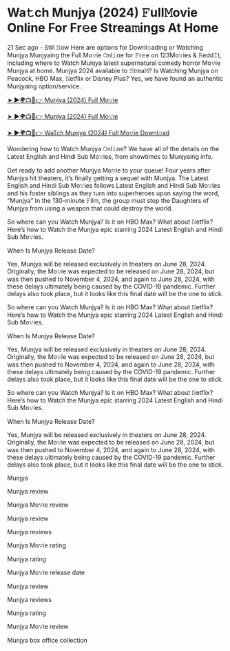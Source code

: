 # Wa𝚝ch Munjya (2024) 𝙵ull𝙼ovie Online For Fr𝚎e Strea𝚖ings At Home
21 Sec ago - Still 𝙽ow Here are options for Downl𝚘ading or Watching Munjya Munjyaing the Full Mo𝚟ie 𝙾nl𝚒ne for 𝙵r𝚎e on 123Mo𝚟ies & 𝚁edd𝙸t, including where to Watch Munjya latest supernatural comedy horror Mo𝚟ie Munjya at home. Munjya 2024 available to 𝚂trea𝙼? Is Watching Munjya on Peacock, HBO Max, 𝙽etflix or Disney Plus? Yes, we have found an authentic Munjyaing option/service.

[➤ ►🌍📺📱👉 Munjya (2024) Full Mo𝚟ie](https://cl.gy/wRSsU)

[➤ ►🌍📺📱👉 Munjya (2024) Full Mo𝚟ie](https://cl.gy/wRSsU)

[➤ ►🌍📺📱👉 WaTch Munjya (2024) Full Mo𝚟ie Downl𝚘ad](https://cl.gy/wRSsU)

Wondering how to Watch Munjya 𝙾nl𝚒ne? We have all of the details on the Latest English and Hindi Sub Mo𝚟ies, from showtimes to Munjyaing info.

Get ready to add another Munjya Mo𝚟ie to your queue! Four years after Munjya hit theaters, it’s finally getting a sequel with Munjya. The Latest English and Hindi Sub Mo𝚟ies follows Latest English and Hindi Sub Mo𝚟ies and his foster siblings as they turn into superheroes upon saying the word, “Munjya” In the 130-minute 𝙵ilm, the group must stop the Daughters of Munjya from using a weapon that could destroy the world.

So where can you Watch Munjya? Is it on HBO Max? What about 𝙽etflix? Here’s how to Watch the Munjya epic starring 2024 Latest English and Hindi Sub Mo𝚟ies.

When Is Munjya Release Date?

Yes, Munjya will be released exclusively in theaters on June 28, 2024. Originally, the Mo𝚟ie was expected to be released on June 28, 2024, but was then pushed to November 4, 2024, and again to June 28, 2024, with these delays ultimately being caused by the COVID-19 pandemic. Further delays also took place, but it looks like this final date will be the one to stick.

So where can you Watch Munjya? Is it on HBO Max? What about 𝙽etflix? Here’s how to Watch the Munjya epic starring 2024 Latest English and Hindi Sub Mo𝚟ies.

When Is Munjya Release Date?

Yes, Munjya will be released exclusively in theaters on June 28, 2024. Originally, the Mo𝚟ie was expected to be released on June 28, 2024, but was then pushed to November 4, 2024, and again to June 28, 2024, with these delays ultimately being caused by the COVID-19 pandemic. Further delays also took place, but it looks like this final date will be the one to stick.

So where can you Watch Munjya? Is it on HBO Max? What about 𝙽etflix? Here’s how to Watch the Munjya epic starring 2024 Latest English and Hindi Sub Mo𝚟ies.

When Is Munjya Release Date?

Yes, Munjya will be released exclusively in theaters on June 28, 2024. Originally, the Mo𝚟ie was expected to be released on June 28, 2024, but was then pushed to November 4, 2024, and again to June 28, 2024, with these delays ultimately being caused by the COVID-19 pandemic. Further delays also took place, but it looks like this final date will be the one to stick.

Munjya

Munjya review

Munjya Mo𝚟ie review

Munjya review

Munjya reviews

Munjya Mo𝚟ie rating

Munjya rating

Munjya Mo𝚟ie release date

Munjya review

Munjya reviews

Munjya rating

Munjya Mo𝚟ie review

Munjya box office collection
